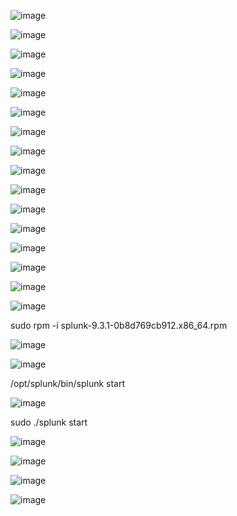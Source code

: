 ![image](https://github.com/user-attachments/assets/14d08509-f13c-43e4-9c3a-7068d3c5cdc0)

![image](https://github.com/user-attachments/assets/42f5edc4-66d0-44e7-983b-793926cd11bc)

![image](https://github.com/user-attachments/assets/ace08b7b-0176-44c6-aac4-3438750385d2)


![image](https://github.com/user-attachments/assets/4c645730-9161-47a7-a438-815b2525c5ce)


![image](https://github.com/user-attachments/assets/31391121-a103-4d05-b0f0-421fb9883d36)


![image](https://github.com/user-attachments/assets/5e9420e4-70fc-4ef3-832d-421a330871bb)


![image](https://github.com/user-attachments/assets/a5cc25fb-961b-448b-9fd1-e3a240a9c839)

![image](https://github.com/user-attachments/assets/e920cd0d-194b-4340-896e-dc9ce55d337f)


![image](https://github.com/user-attachments/assets/541f3aa3-cf1a-4309-a00c-510598f2f3d0)

![image](https://github.com/user-attachments/assets/89b73083-15cb-47e3-8fe0-1173d695deee)


![image](https://github.com/user-attachments/assets/4247f9a6-5437-4e78-90e3-290c6e2e315c)

![image](https://github.com/user-attachments/assets/c24706c4-e677-421a-bed0-8059340013db)

![image](https://github.com/user-attachments/assets/bf97e50d-7101-4c3a-b343-e8d7dad8699e)

![image](https://github.com/user-attachments/assets/46475177-7946-4614-aa90-e91c80280d96)

![image](https://github.com/user-attachments/assets/90f7b1da-2e75-4353-99be-395348690183)


![image](https://github.com/user-attachments/assets/39bee0b9-d9c8-4a71-9852-68e88e3aec71)

sudo rpm -i splunk-9.3.1-0b8d769cb912.x86_64.rpm 


![image](https://github.com/user-attachments/assets/1e04c571-374c-4750-a0a3-426c83e367ba)


![image](https://github.com/user-attachments/assets/3874e8be-a467-4949-a565-a038f86a058b)

/opt/splunk/bin/splunk start



![image](https://github.com/user-attachments/assets/731e6b69-5931-4649-a47a-b7aa7d1f3bbb)

sudo ./splunk start



![image](https://github.com/user-attachments/assets/0bb6c492-5cc8-4dcf-8129-80eaee098c7e)


![image](https://github.com/user-attachments/assets/0e30da16-0e39-47ab-bec8-42da4b25b1e8)


![image](https://github.com/user-attachments/assets/168e5521-0831-4c08-bd95-3fbbafe8306a)


![image](https://github.com/user-attachments/assets/9cd73fa8-dca5-4a73-865a-7e068b52eb4e)


